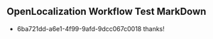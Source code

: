 ## OpenLocalization Workflow Test MarkDown
* 6ba721dd-a6e1-4f99-9afd-9dcc067c0018 thanks!

<!--HONumber=Aug16_HO3-->


